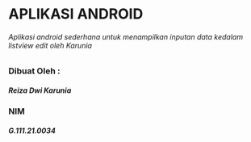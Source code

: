 # APLIKASI ANDROID
###### Aplikasi android sederhana untuk menampilkan inputan data kedalam listview edit oleh Karunia

### Dibuat Oleh :
##### Reiza Dwi Karunia
### NIM
##### G.111.21.0034